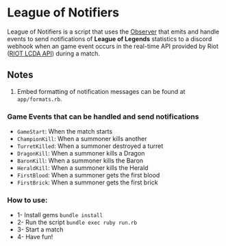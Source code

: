 # League of Notifiers

League of Notifiers is a script that uses the [Observer](https://github.com/ruby/observer) that emits and handle events to send notifications of **League of Legends** statistics to a discord webhook when an game event occurs in the real-time API provided by Riot ([RIOT LCDA API](https://developer.riotgames.com/docs/lol#game-client-api_live-client-data-api)) during a match.

## Notes

1. Embed formatting of notification messages can be found at `app/formats.rb`.

### Game Events that can be handled and send notifications

- `GameStart`: When the match starts
- `ChampionKill`: When a summoner kills another
- `TurretKilled`: When a summoner destroyed a turret
- `DragonKill`: When a summoner kills a Dragon
- `BaronKill`: When a summoner kills the Baron
- `HeraldKill`: When a summoner kills the Herald
- `FirstBlood`: When a summoner gets the first blood
- `FirstBrick`: When a summoner gets the first brick

### How to use:

- 1- Install gems `bundle install`
- 2- Run the script `bundle exec ruby run.rb`
- 3- Start a match
- 4- Have fun!
